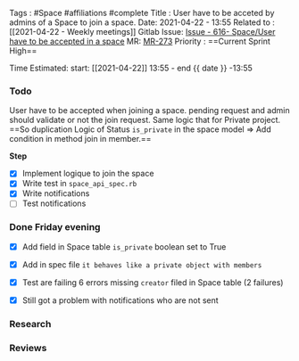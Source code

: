 Tags : #Space #affiliations #complete 
Title : User have to be acceted by admins of a Space to join a space.
Date: 2021-04-22 - 13:55
Related to : [[2021-04-22 - Weekly meetings]]
Gitlab Issue: [Issue - 616- Space/User have to be accepted in a space](https://gitlab.com/JOGL/JOGL/-/issues/616)
MR: [MR-273](https://gitlab.com/JOGL/backend-v0.1/-/merge_requests/273)
Priority : ==Current Sprint High==

Time Estimated: start: [[2021-04-22]] 13:55 - end {{ date }} -13:55

### Todo
User have to be accepted when joining a space.
pending request and admin should validate or not the join request.
Same logic that for Private project. 
==So duplication Logic of Status `is_private` in the space model => Add condition in method join in member.== 

**Step**
- [x] Implement logique to join the space
- [x] Write test in `space_api_spec.rb`
- [x] Write notifications
- [ ] Test notifications

### Done Friday evening
- [x] Add field in Space table `is_private` boolean set to True
- [x] Add in spec file `it behaves like a private object with members`

- [x] Test are failing 6 errors 
missing `creator` filed in Space table (2 failures)
- [x] Still got a problem with notifications who are not sent

### Research

### Reviews
